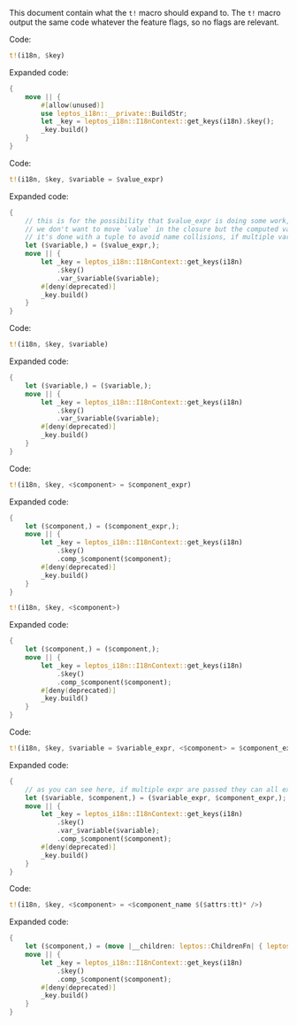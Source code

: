 This document contain what the `t!` macro should expand to. The `t!` macro output the same code whatever the feature flags, so no flags are relevant.

Code:

```rust
t!(i18n, $key)
```

Expanded code:

```rust
{
    move || {
        #[allow(unused)]
        use leptos_i18n::__private::BuildStr;
        let _key = leptos_i18n::I18nContext::get_keys(i18n).$key();
        _key.build()
    }
}
```

Code:

```rust
t!(i18n, $key, $variable = $value_expr)
```

Expanded code:

```rust
{
    // this is for the possibility that $value_expr is doing some work, like `value.clone()`,
    // we don't want to move `value` in the closure but the computed value.
    // it's done with a tuple to avoid name collisions, if multiple variables were passed we are sure to not shadow a variable used in a next expression.
    let ($variable,) = ($value_expr,);
    move || {
        let _key = leptos_i18n::I18nContext::get_keys(i18n)
            .$key()
            .var_$variable($variable);
        #[deny(deprecated)]
        _key.build()
    }
}
```

Code:

```rust
t!(i18n, $key, $variable)
```

Expanded code:

```rust
{
    let ($variable,) = ($variable,);
    move || {
        let _key = leptos_i18n::I18nContext::get_keys(i18n)
            .$key()
            .var_$variable($variable);
        #[deny(deprecated)]
        _key.build()
    }
}
```

Code:

```rust
t!(i18n, $key, <$component> = $component_expr)
```

Expanded code:

```rust
{
    let ($component,) = ($component_expr,);
    move || {
        let _key = leptos_i18n::I18nContext::get_keys(i18n)
            .$key()
            .comp_$component($component);
        #[deny(deprecated)]
        _key.build()
    }
}
```

```rust
t!(i18n, $key, <$component>)
```

Expanded code:

```rust
{
    let ($component,) = ($component,);
    move || {
        let _key = leptos_i18n::I18nContext::get_keys(i18n)
            .$key()
            .comp_$component($component);
        #[deny(deprecated)]
        _key.build()
    }
}
```

Code:

```rust
t!(i18n, $key, $variable = $variable_expr, <$component> = $component_expr)
```

Expanded code:

```rust
{
    // as you can see here, if multiple expr are passed they can all execute before the new variables goes into scope, avoiding name collisions.
    let ($variable, $component,) = ($variable_expr, $component_expr,);
    move || {
        let _key = leptos_i18n::I18nContext::get_keys(i18n)
            .$key()
            .var_$variable($variable);
            .comp_$component($component);
        #[deny(deprecated)]
        _key.build()
    }
}
```

Code:

```rust
t!(i18n, $key, <$component> = <$component_name $($attrs:tt)* />)
```

Expanded code:

```rust
{
    let ($component,) = (move |__children: leptos::ChildrenFn| { leptos::view! { <$component_name $($attrs)* >{move || __children()}</$component_name> } },);
    move || {
        let _key = leptos_i18n::I18nContext::get_keys(i18n)
            .$key()
            .comp_$component($component);
        #[deny(deprecated)]
        _key.build()
    }
}
```
